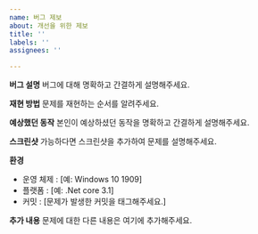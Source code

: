 ```yaml
---
name: 버그 제보
about: 개선을 위한 제보
title: ''
labels: ''
assignees: ''

---
```


**버그 설명**
버그에 대해 명확하고 간결하게 설명해주세요.

**재현 방법**
문제를 재현하는 순서를 알려주세요.

**예상했던 동작**
본인이 예상하셨던 동작을 명확하고 간결하게 설명해주세요.

**스크린샷**
가능하다면 스크린샷을 추가하여 문제를 설명해주세요. 

**환경**
 - 운영 체제 : [예: Windows 10 1909]
 - 플랫폼 : [예: .Net core 3.1]
 - 커밋 : [문제가 발생한 커밋을 태그해주세요.]

**추가 내용**
문제에 대한 다른 내용은 여기에 추가해주세요.

